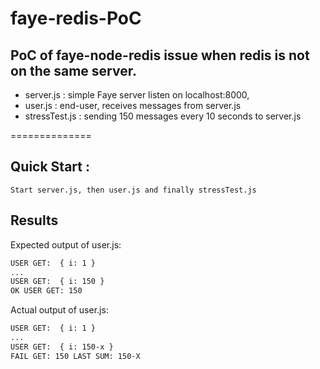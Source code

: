 faye-redis-PoC
==============

## PoC of faye-node-redis issue when redis is not on the same server.


* server.js : simple Faye server listen on localhost:8000, 
* user.js : end-user, receives messages from server.js
* stressTest.js : sending 150 messages every 10 seconds to server.js


==============

## Quick Start :



 `Start server.js, then user.js and finally stressTest.js`

## Results
 
  Expected output of user.js:
  
  ```bash
  USER GET:  { i: 1 }
  ...
  USER GET:  { i: 150 }
  OK USER GET: 150
  ```


  Actual output of user.js:
  ```bash
  USER GET:  { i: 1 }
  ...
  USER GET:  { i: 150-x }
  FAIL GET: 150 LAST SUM: 150-X
  ```
